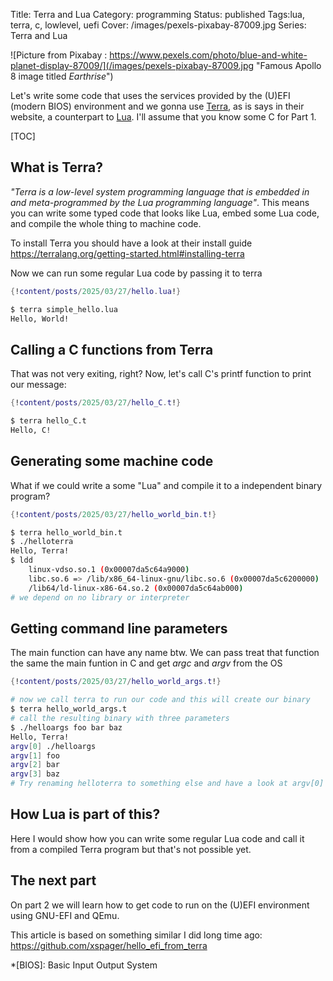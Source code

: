 Title: Terra and Lua
Category: programming
Status: published
Tags:lua, terra, c, lowlevel, uefi
Cover: /images/pexels-pixabay-87009.jpg
Series: Terra and Lua

![Picture from Pixabay : https://www.pexels.com/photo/blue-and-white-planet-display-87009/](/images/pexels-pixabay-87009.jpg "Famous Apollo 8 image titled *Earthrise*")

Let's write some code that uses the services provided by the (U)EFI (modern BIOS) environment and we gonna use [Terra](https://terralang.org/), as is says in their website, a counterpart to [Lua](https://lua.org/). I'll assume that you know some C for Part 1.

[TOC]

## What is Terra?
*"Terra is a low-level system programming language that is embedded in and meta-programmed by the Lua programming language"*. This means you can write some typed code that looks like Lua, embed some Lua code, and compile the whole thing to machine code.

To install Terra you should have a look at their install guide <https://terralang.org/getting-started.html#installing-terra>

Now we can run some regular Lua code by passing it to terra

```lua
{!content/posts/2025/03/27/hello.lua!}
```

```bash
$ terra simple_hello.lua 
Hello, World!
```

## Calling a C functions from Terra

That was not very exiting, right? Now, let's call C's printf function to print our message:

```lua
{!content/posts/2025/03/27/hello_C.t!}
```

```bash
$ terra hello_C.t 
Hello, C!
```

## Generating some machine code

What if we could write a some "Lua" and compile it to a independent binary program?

```lua
{!content/posts/2025/03/27/hello_world_bin.t!}
```

```bash
$ terra hello_world_bin.t 
$ ./helloterra 
Hello, Terra!
$ ldd
	linux-vdso.so.1 (0x00007da5c64a9000)
	libc.so.6 => /lib/x86_64-linux-gnu/libc.so.6 (0x00007da5c6200000)
	/lib64/ld-linux-x86-64.so.2 (0x00007da5c64ab000)
# we depend on no library or interpreter
```

## Getting command line parameters

The main function can have any name btw. We can pass treat that function the same the main funtion in C and get *argc* and *argv* from the OS

```lua
{!content/posts/2025/03/27/hello_world_args.t!}
```

```bash
# now we call terra to run our code and this will create our binary
$ terra hello_world_args.t
# call the resulting binary with three parameters
$ ./helloargs foo bar baz
Hello, Terra!
argv[0] ./helloargs
argv[1] foo
argv[2] bar
argv[3] baz
# Try renaming helloterra to something else and have a look at argv[0] (this is how busybox works)
```

## How Lua is part of this?
Here I would show how you can write some regular Lua code and call it from a compiled Terra program but that's not possible yet.

## The next part
On part 2 we will learn how to get code to run on the (U)EFI environment using GNU-EFI and QEmu.


This article is based on something similar I did long time ago: <https://github.com/xspager/hello_efi_from_terra>

*[BIOS]: Basic Input Output System